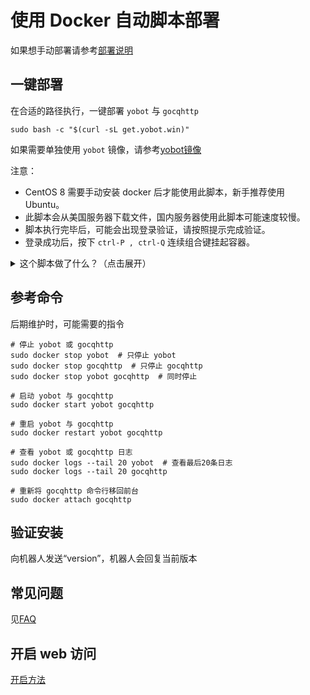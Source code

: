 # 使用 Docker 自动脚本部署

如果想手动部署请参考[部署说明](./Linux-gocqhttp.md)

## 一键部署

在合适的路径执行，一键部署 `yobot` 与 `gocqhttp`

```shell
sudo bash -c "$(curl -sL get.yobot.win)"
```

如果需要单独使用 `yobot` 镜像，请参考[yobot镜像](./docker.md)

注意：

- CentOS 8 需要手动安装 docker 后才能使用此脚本，新手推荐使用 Ubuntu。
- 此脚本会从美国服务器下载文件，国内服务器使用此脚本可能速度较慢。
- 脚本执行完毕后，可能会出现登录验证，请按照提示完成验证。
- 登录成功后，按下 `ctrl-P , ctrl-Q` 连续组合键挂起容器。

<details>
  <summary>这个脚本做了什么？（点击展开）</summary>

1. 如果没有 docker 则安装 docker
1. 在当前目录新建 `yobot_data`、 `gocqhttp_data` 存放数据，并填写配置文件
1. 新建了一个名为 `qqbot` 的 docker 网络
1. 拉取 `yobot/yobot:slim` 镜像，创建名为 `yobot` 的容器运行 yobot，并监听 9222 端口
1. 拉取 `pcrbot/gocqhttp` 镜像，创建名为 `gocqhttp` 的容器运行 gocqhttp

</details>

## 参考命令

后期维护时，可能需要的指令

```shell
# 停止 yobot 或 gocqhttp
sudo docker stop yobot  # 只停止 yobot
sudo docker stop gocqhttp  # 只停止 gocqhttp
sudo docker stop yobot gocqhttp  # 同时停止

# 启动 yobot 与 gocqhttp
sudo docker start yobot gocqhttp

# 重启 yobot 与 gocqhttp
sudo docker restart yobot gocqhttp

# 查看 yobot 或 gocqhttp 日志
sudo docker logs --tail 20 yobot  # 查看最后20条日志
sudo docker logs --tail 20 gocqhttp

# 重新将 gocqhttp 命令行移回前台
sudo docker attach gocqhttp
```

## 验证安装

向机器人发送“version”，机器人会回复当前版本

## 常见问题

见[FAQ](../usage/faq.md)

## 开启 web 访问

[开启方法](../usage/web-mode.md)
